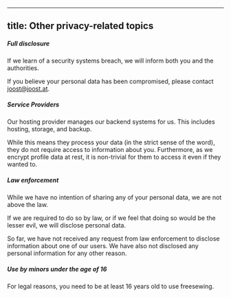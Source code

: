 ***

## title: Other privacy-related topics

##### Full disclosure

If we learn of a security systems breach, we will inform both you and the authorities.

If you believe your personal data has been compromised, please contact joost@joost.at.

##### Service Providers

Our hosting provider manages our backend systems for us. This includes hosting, storage, and backup.

While this means they process your data (in the strict sense of the word), they do not require access to information about you.
Furthermore, as we encrypt profile data at rest, it is non-trivial for them to access it even if they wanted to.

##### Law enforcement

While we have no intention of sharing any of your personal data, we are not above the law.

If we are required to do so by law, or if we feel that doing so would be the lesser evil, we will disclose personal data.

So far, we have not received any request from law enforcement to disclose information about one of our users.
We have also not disclosed any personal information for any other reason.

##### Use by minors under the age of 16

For legal reasons, you need to be at least 16 years old to use freesewing.
